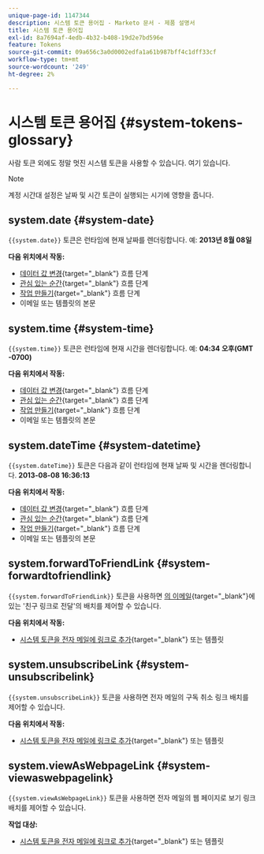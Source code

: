 ```yaml
---
unique-page-id: 1147344
description: 시스템 토큰 용어집 - Marketo 문서 - 제품 설명서
title: 시스템 토큰 용어집
exl-id: 8a7694af-4edb-4b32-b408-19d2e7bd596e
feature: Tokens
source-git-commit: 09a656c3a0d0002edfa1a61b987bff4c1dff33cf
workflow-type: tm+mt
source-wordcount: '249'
ht-degree: 2%

---
```


# 시스템 토큰 용어집 {#system-tokens-glossary}

사람 토큰 외에도 정말 멋진 시스템 토큰을 사용할 수 있습니다. 여기 있습니다.

>[!NOTE]
>
>계정 시간대 설정은 날짜 및 시간 토큰이 실행되는 시기에 영향을 줍니다.

## system.date {#system-date}

`{{system.date}}` 토큰은 런타임에 현재 날짜를 렌더링합니다. 예: **2013년 8월 08일**

**다음 위치에서 작동:**

* [데이터 값 변경](/help/marketo/product-docs/core-marketo-concepts/smart-campaigns/flow-actions/change-data-value.md){target="_blank"} 흐름 단계
* [관심 있는 순간](/help/marketo/product-docs/core-marketo-concepts/smart-campaigns/flow-actions/interesting-moment.md){target="_blank"} 흐름 단계
* [작업 만들기](/help/marketo/product-docs/core-marketo-concepts/smart-campaigns/salesforce-flow-actions/create-task.md){target="_blank"} 흐름 단계
* 이메일 또는 템플릿의 본문

## system.time {#system-time}

`{{system.time}}` 토큰은 런타임에 현재 시간을 렌더링합니다. 예: **04:34 오후(GMT -0700)**

**다음 위치에서 작동:**

* [데이터 값 변경](/help/marketo/product-docs/core-marketo-concepts/smart-campaigns/flow-actions/change-data-value.md){target="_blank"} 흐름 단계
* [관심 있는 순간](/help/marketo/product-docs/core-marketo-concepts/smart-campaigns/flow-actions/interesting-moment.md){target="_blank"} 흐름 단계
* [작업 만들기](/help/marketo/product-docs/core-marketo-concepts/smart-campaigns/salesforce-flow-actions/create-task.md){target="_blank"} 흐름 단계
* 이메일 또는 템플릿의 본문

## system.dateTime {#system-datetime}

`{{system.dateTime}}` 토큰은 다음과 같이 런타임에 현재 날짜 및 시간을 렌더링합니다. **2013-08-08 16:36:13**

**다음 위치에서 작동:**

* [데이터 값 변경](/help/marketo/product-docs/core-marketo-concepts/smart-campaigns/flow-actions/change-data-value.md){target="_blank"} 흐름 단계
* [관심 있는 순간](/help/marketo/product-docs/core-marketo-concepts/smart-campaigns/flow-actions/interesting-moment.md){target="_blank"} 흐름 단계
* [작업 만들기](/help/marketo/product-docs/core-marketo-concepts/smart-campaigns/salesforce-flow-actions/create-task.md){target="_blank"} 흐름 단계
* 이메일 또는 템플릿의 본문

## system.forwardToFriendLink {#system-forwardtofriendlink}

`{{system.forwardToFriendLink}}` 토큰을 사용하면 [의 이메일](/help/marketo/product-docs/email-marketing/general/functions-in-the-editor/forward-to-a-friend-link-in-emails.md){target="_blank"}에 있는 &#39;친구 링크로 전달&#39;의 배치를 제어할 수 있습니다.

**다음 위치에서 작동:**

* [시스템 토큰을 전자 메일에 링크로 추가](/help/marketo/product-docs/email-marketing/general/using-tokens/add-a-system-token-as-a-link-in-an-email.md){target="_blank"} 또는 템플릿

## system.unsubscribeLink {#system-unsubscribelink}

`{{system.unsubscribeLink}}` 토큰을 사용하면 전자 메일의 구독 취소 링크 배치를 제어할 수 있습니다.

**다음 위치에서 작동:**

* [시스템 토큰을 전자 메일에 링크로 추가](/help/marketo/product-docs/email-marketing/general/using-tokens/add-a-system-token-as-a-link-in-an-email.md){target="_blank"} 또는 템플릿

## system.viewAsWebpageLink {#system-viewaswebpagelink}

`{{system.viewAsWebpageLink}}` 토큰을 사용하면 전자 메일의 웹 페이지로 보기 링크 배치를 제어할 수 있습니다.

**작업 대상:**

* [시스템 토큰을 전자 메일에 링크로 추가](/help/marketo/product-docs/email-marketing/general/using-tokens/add-a-system-token-as-a-link-in-an-email.md){target="_blank"} 또는 템플릿
